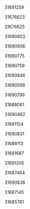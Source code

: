 31691259

31676623

31676625

31690603

31690506

31690775

31690759

31690846

31690598

31690799

31688061

31690462

31691154

31690831

31686113

31691687

31691205

31687464

31690638

31687145

31685781


